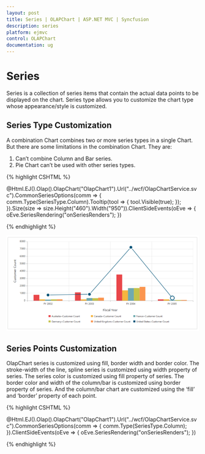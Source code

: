 ```yaml
---
layout: post
title: Series | OLAPChart | ASP.NET MVC | Syncfusion
description: series
platform: ejmvc
control: OLAPChart
documentation: ug
---
```


# Series

Series is a collection of series items that contain the actual data points to be displayed on the chart. Series type allows you to customize the chart type whose appearance/style is customized.

## Series Type Customization

A combination Chart combines two or more series types in a single Chart. But there are some limitations in the combination Chart. They are:

1. Can’t combine Column and Bar series.
2. Pie Chart can’t be used with other series types.

{% highlight CSHTML %}

@Html.EJ().Olap().OlapChart("OlapChart1").Url("../wcf/OlapChartService.svc").CommonSeriesOptions(comm 
=> { comm.Type(SeriesType.Column).Tooltip(tool => { tool.Visible(true); }); }).Size(size => 
size.Height("460").Width("950")).ClientSideEvents(oEve => { oEve.SeriesRendering("onSeriesRenders"); })


<script type="text/javascript">

	function onSeriesRenders(args) 
	{

		this.model.series[5].type = ej.olap.OlapChart.ChartTypes.Line;

		this.model.series[5].marker.visible = true;

	}

</script>

{% endhighlight  %}



![](Series_images/Series_img1.png)



## Series Points Customization

OlapChart series is customized using fill, border width and border color. The stroke-width of the line, spline series is customized using width property of series.  The series color is customized using fill property of series. The border color and width of the column/bar is customized using border property of series. And the column/bar chart are customized using the ‘fill’ and ‘border’ property of each point.

{% highlight CSHTML %}

@Html.EJ().Olap().OlapChart("OlapChart1").Url("../wcf/OlapChartService.svc").CommonSeriesOptions(comm =>
 { comm.Type(SeriesType.Column); }).ClientSideEvents(oEve => { oEve.SeriesRendering("onSeriesRenders"); })


<script type="text/javascript">

	function onSeriesRenders(args) 
	{

		this.model.series[0].points[0].fill = "aqua";

		this.model.series[0].points[0].border = { color: "black", width: 2 };

	}

</script>

{% endhighlight  %}

